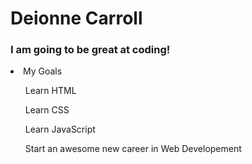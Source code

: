 <h1>Deionne Carroll</h1>
<h3>I am going to be great at coding!</h3>
<li>My Goals</li>
  <ul>Learn HTML</ul>
  <ul>Learn CSS</ul>
  <ul>Learn JavaScript</ul>
  <ul>Start an awesome new career in Web Developement</ul>



